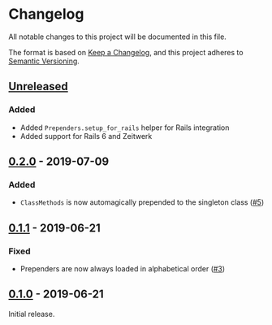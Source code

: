 # Changelog

All notable changes to this project will be documented in this file.

The format is based on [Keep a Changelog](https://keepachangelog.com/en/1.0.0/), and this project
adheres to [Semantic Versioning](https://semver.org/spec/v2.0.0.html).

## [Unreleased]

### Added

- Added `Prependers.setup_for_rails` helper for Rails integration
- Added support for Rails 6 and Zeitwerk 

## [0.2.0] - 2019-07-09

### Added

- `ClassMethods` is now automagically prepended to the singleton class ([#5](https://github.com/nebulab/prependers/pull/5))

## [0.1.1] - 2019-06-21

### Fixed

- Prependers are now always loaded in alphabetical order ([#3](https://github.com/nebulab/prependers/pull/3))

## [0.1.0] - 2019-06-21

Initial release.

[Unreleased]: https://github.com/nebulab/prependers/compare/v0.2.0...HEAD
[0.2.0]: https://github.com/nebulab/prependers/compare/v0.1.1...v0.2.0
[0.1.1]: https://github.com/nebulab/prependers/compare/v0.1.0...v0.1.1
[0.1.0]: https://github.com/nebulab/prependers/releases/tag/v0.1.0
